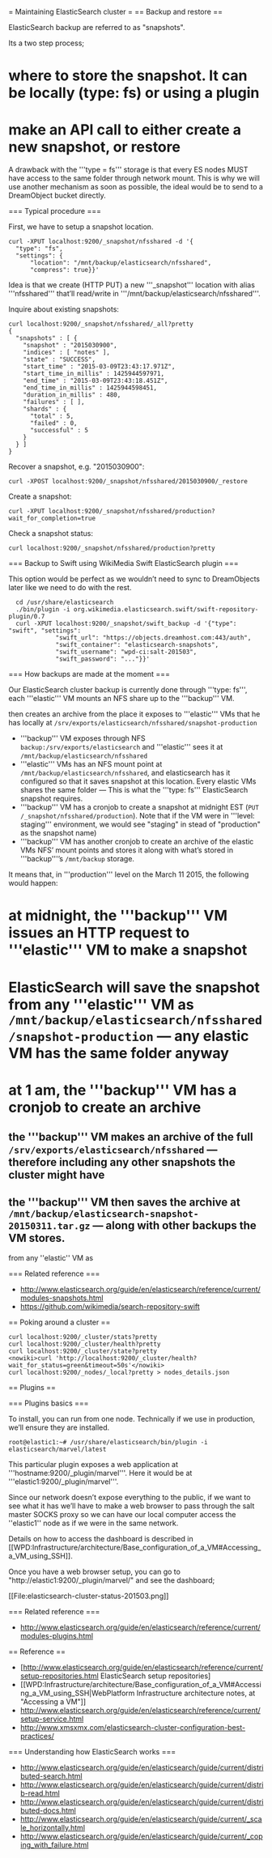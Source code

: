 = Maintaining ElasticSearch cluster =
== Backup and restore ==

ElasticSearch backup are referred to as "snapshots".

Its a two step process;

# where to store the snapshot. It can be locally (type: fs) or using a plugin
# make an API call to either create a new snapshot, or restore

A drawback with the '''type = fs''' storage is that every ES nodes MUST have access to the same folder through network mount.
This is why we will use another mechanism as soon as possible, the ideal would be to send to a DreamObject bucket directly.

=== Typical procedure ===

First, we have to setup a snapshot location.

    curl -XPUT localhost:9200/_snapshot/nfsshared -d '{
      "type": "fs", 
      "settings": {
          "location": "/mnt/backup/elasticsearch/nfsshared",
          "compress": true}}'

Idea is that we create (HTTP PUT) a new '''_snapshot''' location with alias '''nfsshared''' that’ll read/write in '''/mnt/backup/elasticsearch/nfsshared'''.

Inquire about existing snapshots:

    curl localhost:9200/_snapshot/nfsshared/_all?pretty
    {
      "snapshots" : [ {
        "snapshot" : "2015030900",
        "indices" : [ "notes" ],
        "state" : "SUCCESS",
        "start_time" : "2015-03-09T23:43:17.971Z",
        "start_time_in_millis" : 1425944597971,
        "end_time" : "2015-03-09T23:43:18.451Z",
        "end_time_in_millis" : 1425944598451,
        "duration_in_millis" : 480,
        "failures" : [ ],
        "shards" : {
          "total" : 5,
          "failed" : 0,
          "successful" : 5
        }
      } ]
    }

Recover a snapshot, e.g. "2015030900":

    curl -XPOST localhost:9200/_snapshot/nfsshared/2015030900/_restore

Create a snapshot:

    curl -XPUT localhost:9200/_snapshot/nfsshared/production?wait_for_completion=true

Check a snapshot status:

    curl localhost:9200/_snapshot/nfsshared/production?pretty



=== Backup to Swift using WikiMedia Swift ElasticSearch plugin ===

This option would be perfect as we wouldn’t need to sync to DreamObjects later like we need to do with the rest.

      cd /usr/share/elasticsearch
      ./bin/plugin -i org.wikimedia.elasticsearch.swift/swift-repository-plugin/0.7
      curl -XPUT localhost:9200/_snapshot/swift_backup -d '{"type": "swift", "settings":
                 "swift_url": "https://objects.dreamhost.com:443/auth",
                 "swift_container": "elasticsearch-snapshots",
                 "swift_username": "wpd-ci:salt-201503",
                 "swift_password": "..."}}'

=== How backups are made at the moment ===

Our ElasticSearch cluster backup is currently done through '''type: fs''', each '''elastic''' VM mounts an NFS share up to the '''backup''' VM.

 then creates an archive from the place it exposes to '''elastic''' VMs that he has locally at <code>/srv/exports/elasticsearch/nfsshared/snapshot-production</code>

* '''backup''' VM exposes through NFS <code>backup:/srv/exports/elasticsearch</code> and '''elastic''' sees it at <code>/mnt/backup/elasticsearch/nfsshared</code>
* '''elastic''' VMs has an NFS mount point at <code>/mnt/backup/elasticsearch/nfsshared</code>, and elasticsearch has it configured so that it saves snapshot at this location. Every elastic VMs shares the same folder — This is what the '''type: fs''' ElasticSearch snapshot requires.
* '''backup''' VM has a cronjob to create a snapshot at midnight EST (<code>PUT /_snapshot/nfsshared/production</code>). Note that if the VM were in '''level: staging''' environment, we would see "staging" in stead of "production" as the snapshot name)
* '''backup''' VM has another cronjob to create an archive of the elastic VMs NFS’ mount points and stores it along with what’s stored in '''backup'''’s <code>/mnt/backup</code> storage.

It means that, in '''production''' level on the March 11 2015, the following would happen:
# at midnight, the '''backup''' VM issues an HTTP request to '''elastic''' VM to make a snapshot
# ElasticSearch will save the snapshot from any '''elastic''' VM as <code>/mnt/backup/elasticsearch/nfsshared/snapshot-production</code> — any elastic VM has the same folder anyway
# at 1 am, the '''backup''' VM has a cronjob to create an archive
## the '''backup''' VM makes an archive of the full <code>/srv/exports/elasticsearch/nfsshared</code> — therefore including any other snapshots the cluster might have
## the '''backup''' VM then saves the archive at <code>/mnt/backup/elasticsearch-snapshot-20150311.tar.gz</code> — along with other backups the VM stores.

from any ''elastic'' VM as 


=== Related reference ===

* http://www.elasticsearch.org/guide/en/elasticsearch/reference/current/modules-snapshots.html
* https://github.com/wikimedia/search-repository-swift



== Poking around a cluster ==

    curl localhost:9200/_cluster/stats?pretty
    curl localhost:9200/_cluster/health?pretty
    curl localhost:9200/_cluster/state?pretty
    <nowiki>curl 'http://localhost:9200/_cluster/health?wait_for_status=green&timeout=50s'</nowiki>
    curl localhost:9200/_nodes/_local?pretty > nodes_details.json


== Plugins ==

=== Plugins basics ===

To install, you can run from one node. Technically if we use in production, we’ll ensure they are installed.

    root@elastic1:~# /usr/share/elasticsearch/bin/plugin -i elasticsearch/marvel/latest

This particular plugin exposes a web application at '''hostname:9200/_plugin/marvel'''. Here it would be at '''elastic1:9200/_plugin/marvel'''.

Since our network doesn’t expose everything to the public, if we want to see what it has we’ll have to make a web browser to pass through the salt master SOCKS proxy so we can have our local computer access the ''elastic1'' node as if we were in the same network.

Details on how to access the dashboard is described in [[WPD:Infrastructure/architecture/Base_configuration_of_a_VM#Accessing_a_VM_using_SSH]].

Once you have a web browser setup, you can go to "<nowiki>http://elastic1:9200/_plugin/marvel/</nowiki>" and see the dashboard;

[[File:elasticsearch-cluster-status-201503.png]]


=== Related reference ===

* http://www.elasticsearch.org/guide/en/elasticsearch/reference/current/modules-plugins.html



== Reference ==

* [http://www.elasticsearch.org/guide/en/elasticsearch/reference/current/setup-repositories.html ElasticSearch setup repositories]
* [[WPD:Infrastructure/architecture/Base_configuration_of_a_VM#Accessing_a_VM_using_SSH|WebPlatform Infrastructure architecture notes, at "Accessing a VM"]]
* http://www.elasticsearch.org/guide/en/elasticsearch/reference/current/setup-service.html
* http://www.xmsxmx.com/elasticsearch-cluster-configuration-best-practices/


=== Understanding how ElasticSearch works ===

* http://www.elasticsearch.org/guide/en/elasticsearch/guide/current/distributed-search.html
* http://www.elasticsearch.org/guide/en/elasticsearch/guide/current/distrib-read.html
* http://www.elasticsearch.org/guide/en/elasticsearch/guide/current/distributed-docs.html
* http://www.elasticsearch.org/guide/en/elasticsearch/guide/current/_scale_horizontally.html
* http://www.elasticsearch.org/guide/en/elasticsearch/guide/current/_coping_with_failure.html